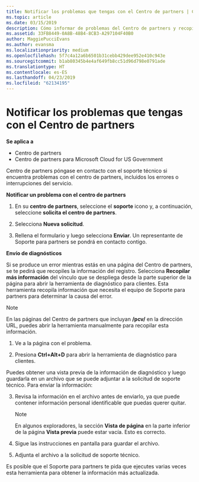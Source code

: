 ```yaml
---
title: Notificar los problemas que tengas con el Centro de partners | Centro de partners
ms.topic: article
ms.date: 03/15/2019
description: Cómo informar de problemas del Centro de partners y recopilar información de diagnóstico para nuestro equipo de soporte técnico.
ms.assetid: 33FB8449-0A8B-48B4-8CB3-A297104F40B0
author: MaggiePucciEvans
ms.author: evansma
ms.localizationpriority: medium
ms.openlocfilehash: 5f7c4a12a6b6501b31cebb429dee952e410c943e
ms.sourcegitcommit: b1ab80345b4e4af649fb8cc51d96d798e0791ade
ms.translationtype: HT
ms.contentlocale: es-ES
ms.lasthandoff: 04/23/2019
ms.locfileid: "62134195"
---
```

# <a name="report-problems-with-partner-center"></a>Notificar los problemas que tengas con el Centro de partners

**Se aplica a**

-  Centro de partners
-  Centro de partners para Microsoft Cloud for US Government


Centro de partners póngase en contacto con el soporte técnico si encuentra problemas con el centro de partners, incluidos los errores o interrupciones del servicio.

**Notificar un problema con el centro de partners**

1.  En su **centro de partners**, seleccione el **soporte** icono y, a continuación, seleccione **solicita el centro de partners**.

2.  Selecciona **Nueva solicitud**.

3.  Rellena el formulario y luego selecciona **Enviar**. Un representante de Soporte para partners se pondrá en contacto contigo.

**Envío de diagnósticos**

Si se produce un error mientras estás en una página del Centro de partners, se te pedirá que recopiles la información del registro. Selecciona **Recopilar más información** del vínculo que se despliega desde la parte superior de la página para abrir la herramienta de diagnóstico para clientes. Esta herramienta recopila información que necesita el equipo de Soporte para partners para determinar la causa del error. 

>[!NOTE]
>En las páginas del Centro de partners que incluyan **/pcv/** en la dirección URL, puedes abrir la herramienta manualmente para recopilar esta información.

1.  Ve a la página con el problema.

2.  Presiona **Ctrl+Alt+D** para abrir la herramienta de diagnóstico para clientes.

Puedes obtener una vista previa de la información de diagnóstico y luego guardarla en un archivo que se puede adjuntar a la solicitud de soporte técnico. Para enviar la información:

3.  Revisa la información en el archivo antes de enviarlo, ya que puede contener información personal identificable que puedas querer quitar. 

    >[!NOTE]
    >En algunos exploradores, la sección **Vista de página** en la parte inferior de la página **Vista previa** puede estar vacía. Esto es correcto.

4.  Sigue las instrucciones en pantalla para guardar el archivo.

5.  Adjunta el archivo a la solicitud de soporte técnico.

Es posible que el Soporte para partners te pida que ejecutes varias veces esta herramienta para obtener la información más actualizada.

